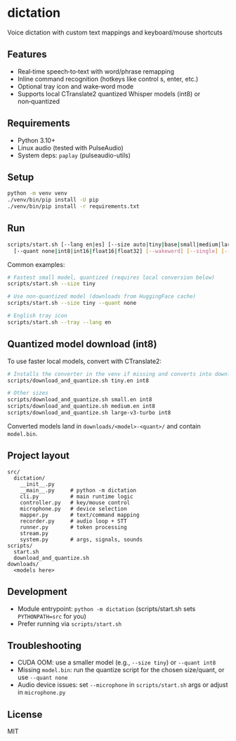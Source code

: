# dictation

Voice dictation with custom text mappings and keyboard/mouse shortcuts

## Features
- Real‑time speech‑to‑text with word/phrase remapping
- Inline command recognition (hotkeys like control s, enter, etc.)
- Optional tray icon and wake‑word mode
- Supports local CTranslate2 quantized Whisper models (int8) or non‑quantized

## Requirements
- Python 3.10+
- Linux audio (tested with PulseAudio)
- System deps: `paplay` (pulseaudio-utils)

## Setup
```bash
python -m venv venv
./venv/bin/pip install -U pip
./venv/bin/pip install -r requirements.txt
```

## Run
```bash
scripts/start.sh [--lang en|es] [--size auto|tiny|base|small|medium|large-v3|large-v3-turbo] \
  [--quant none|int8|int16|float16|float32] [--wakeword] [--single] [--stdout] [--tray] [--buffer]
```

Common examples:
```bash
# Fastest small model, quantized (requires local conversion below)
scripts/start.sh --size tiny

# Use non‑quantized model (downloads from HuggingFace cache)
scripts/start.sh --size tiny --quant none

# English tray icon
scripts/start.sh --tray --lang en
```

## Quantized model download (int8)
To use faster local models, convert with CTranslate2:
```bash
# Installs the converter in the venv if missing and converts into downloads/
scripts/download_and_quantize.sh tiny.en int8

# Other sizes
scripts/download_and_quantize.sh small.en int8
scripts/download_and_quantize.sh medium.en int8
scripts/download_and_quantize.sh large-v3-turbo int8
```
Converted models land in `downloads/<model>-<quant>/` and contain `model.bin`.

## Project layout
```text
src/
  dictation/
    __init__.py
    __main__.py     # python -m dictation
    cli.py          # main runtime logic
    controller.py   # key/mouse control
    microphone.py   # device selection
    mapper.py       # text/command mapping
    recorder.py     # audio loop + STT
    runner.py       # token processing
    stream.py
    system.py       # args, signals, sounds
scripts/
  start.sh
  download_and_quantize.sh
downloads/
  <models here>
```

## Development
- Module entrypoint: `python -m dictation` (scripts/start.sh sets `PYTHONPATH=src` for you)
- Prefer running via `scripts/start.sh`

## Troubleshooting
- CUDA OOM: use a smaller model (e.g., `--size tiny`) or `--quant int8`
- Missing `model.bin`: run the quantize script for the chosen size/quant, or use `--quant none`
- Audio device issues: set `--microphone` in `scripts/start.sh` args or adjust in `microphone.py`

## License
MIT

